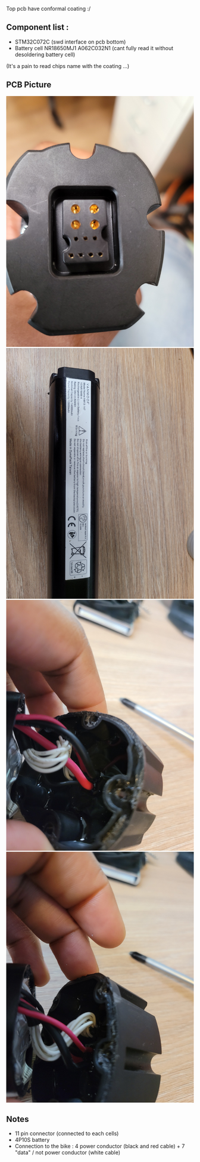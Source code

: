 Top pcb have conformal coating :/

## Component list :

- STM32C072C (swd interface on pcb bottom)
- Battery cell NR18650MJ1 A062C032N1 (cant fully read it without desoldering battery cell)

(It's a pain to read chips name with the coating ...)
## PCB Picture

![alt text](pictures/20230814_170550.jpg)
![alt text](pictures/20230814_170625.jpg)
![alt text](pictures/20230814_170852.jpg)
![alt text](pictures/20230814_170856.jpg)

## Notes

- 11 pin connector (connected to each cells)
- 4P10S battery
- Connection to the bike : 4 power conductor (black and red cable) + 7 "data" / not power conductor (white cable)
